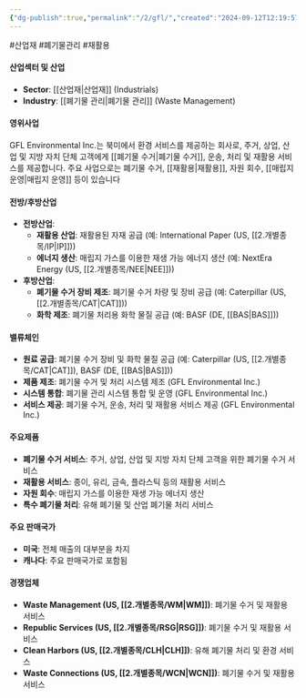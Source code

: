 ```yaml
---
{"dg-publish":true,"permalink":"/2/gfl/","created":"2024-09-12T12:19:57.628+09:00","updated":"2025-06-03T20:05:59.216+09:00"}
---
```


#산업재 #폐기물관리 #재활용


#### 산업섹터 및 산업

- **Sector**: [[산업재\|산업재]] (Industrials)
- **Industry**: [[폐기물 관리\|폐기물 관리]] (Waste Management)

#### 영위사업

GFL Environmental Inc.는 북미에서 환경 서비스를 제공하는 회사로, 주거, 상업, 산업 및 지방 자치 단체 고객에게 [[폐기물 수거\|폐기물 수거]], 운송, 처리 및 재활용 서비스를 제공합니다. 주요 사업으로는 폐기물 수거, [[재활용\|재활용]], 자원 회수, [[매립지 운영\|매립지 운영]] 등이 있습니다

#### 전방/후방산업

- **전방산업**:
    - **재활용 산업**: 재활용된 자재 공급 (예: International Paper (US, [[2.개별종목/IP\|IP]]))
    - **에너지 생산**: 매립지 가스를 이용한 재생 가능 에너지 생산 (예: NextEra Energy (US, [[2.개별종목/NEE\|NEE]]))
- **후방산업**:
    - **폐기물 수거 장비 제조**: 폐기물 수거 차량 및 장비 공급 (예: Caterpillar (US, [[2.개별종목/CAT\|CAT]]))
    - **화학 제조**: 폐기물 처리용 화학 물질 공급 (예: BASF (DE, [[BAS\|BAS]]))

#### 밸류체인

- **원료 공급**: 폐기물 수거 장비 및 화학 물질 공급 (예: Caterpillar (US, [[2.개별종목/CAT\|CAT]]), BASF (DE, [[BAS\|BAS]]))
- **제품 제조**: 폐기물 수거 및 처리 시스템 제조 (GFL Environmental Inc.)
- **시스템 통합**: 폐기물 관리 시스템 통합 및 운영 (GFL Environmental Inc.)
- **서비스 제공**: 폐기물 수거, 운송, 처리 및 재활용 서비스 제공 (GFL Environmental Inc.)

#### 주요제품

- **폐기물 수거 서비스**: 주거, 상업, 산업 및 지방 자치 단체 고객을 위한 폐기물 수거 서비스
- **재활용 서비스**: 종이, 유리, 금속, 플라스틱 등의 재활용 서비스
- **자원 회수**: 매립지 가스를 이용한 재생 가능 에너지 생산
- **특수 폐기물 처리**: 유해 폐기물 및 산업 폐기물 처리 서비스

#### 주요 판매국가

- **미국**: 전체 매출의 대부분을 차지
- **캐나다**: 주요 판매국가로 포함됨

#### 경쟁업체

- **Waste Management (US, [[2.개별종목/WM\|WM]])**: 폐기물 수거 및 재활용 서비스
- **Republic Services (US, [[2.개별종목/RSG\|RSG]])**: 폐기물 수거 및 재활용 서비스
- **Clean Harbors (US, [[2.개별종목/CLH\|CLH]])**: 유해 폐기물 처리 및 환경 서비스
- **Waste Connections (US, [[2.개별종목/WCN\|WCN]])**: 폐기물 수거 및 재활용 서비스